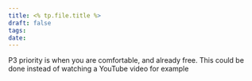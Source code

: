```yaml
---
title: <% tp.file.title %>
draft: false
tags: 
date:
---
```

P3 priority is when you are comfortable, and already free. This could be done instead of watching a YouTube video for example